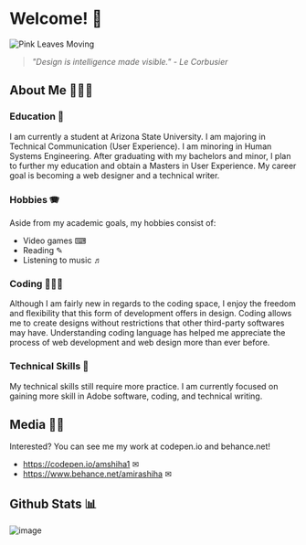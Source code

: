 # Welcome! 💐

![Pink Leaves Moving](https://github.com/user-attachments/assets/9a137445-bece-44e3-a5d6-1cdf702fa3fe)

> *"Design is intelligence made visible." - Le Corbusier*

## About Me 🙋🏻‍♀️

### Education 📑

I am currently a student at Arizona State University. I am majoring in Technical Communication (User Experience). I am minoring in Human Systems Engineering. After graduating with my bachelors and minor, I plan to further my education and obtain a Masters in User Experience. My career goal is becoming a web designer and a technical writer. 

### Hobbies 🪗

Aside from my academic goals, my hobbies consist of:

- Video games ⌨
- Reading ✎
- Listening to music ♬

### Coding 👩🏻‍💻

Although I am fairly new in regards to the coding space, I enjoy the freedom and flexibility that this form of development offers in design. Coding allows me to create designs without restrictions that other third-party softwares may have. Understanding coding language has helped me appreciate the process of web development and web design more than ever before. 

### Technical Skills 📝

My technical skills still require more practice. I am currently focused on gaining more skill in Adobe software, coding, and technical writing. 

## Media 🤳🏻

Interested? You can see me my work at codepen.io and behance.net!

- https://codepen.io/amshiha1 ✉
- https://www.behance.net/amirashiha ✉

## Github Stats 📊

![image](https://github.com/user-attachments/assets/d0b1b37a-cf8a-41cd-9163-33bb50fd8c57)
